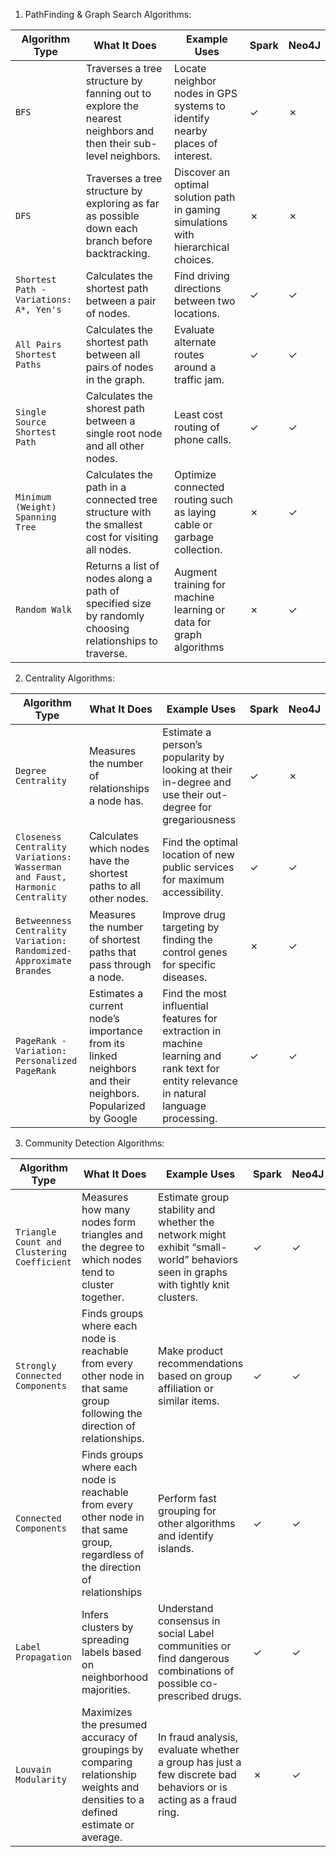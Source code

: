 1. PathFinding & Graph Search Algorithms: 

| Algorithm Type | What It Does | Example Uses | Spark | Neo4J |
| --- | --- | --- | --- | --- | 
| `BFS` | Traverses a tree structure by fanning out to explore the nearest neighbors and then their sub-level neighbors.| Locate neighbor nodes in GPS systems to identify nearby places of interest. | ✓ | ✗ |
| `DFS` | Traverses a tree structure by exploring as far as possible down each branch before backtracking.| Discover an optimal solution path in gaming simulations with hierarchical choices.| ✗| ✗|
| `Shortest Path - Variations: A*, Yen's` |Calculates the shortest path between a pair of nodes. | Find driving directions between two locations.| ✓| ✓|
| `All Pairs Shortest Paths` |Calculates the shortest path between all pairs of nodes in the graph. |Evaluate alternate routes around a traffic jam. | ✓| ✓|
| `Single Source Shortest Path` |Calculates the shorest path between a single root node and all other nodes. | Least cost routing of phone calls. | ✓| ✓|
| `Minimum (Weight) Spanning Tree` |Calculates the path in a connected tree structure with the smallest cost for visiting all nodes. |Optimize connected routing such as laying cable or garbage collection. | ✗ | ✓|
| `Random Walk` | Returns a list of nodes along a path of specified size by randomly choosing relationships to traverse.|Augment training for machine learning or data for graph algorithms | ✗ | ✓|


2. Centrality Algorithms:

| Algorithm Type | What It Does | Example Uses | Spark | Neo4J |
| --- | --- | --- | --- | --- | 
| `Degree Centrality`| Measures the number of relationships a node has. | Estimate a person’s popularity by looking at their in-degree and use their out-degree for gregariousness| ✓ | ✗ | 
| `Closeness Centrality Variations: Wasserman and Faust, Harmonic Centrality`| Calculates which nodes have the shortest paths to all other nodes. | Find the optimal location of new public services for maximum accessibility. | ✓| ✓| 
| `Betweenness Centrality Variation: Randomized- Approximate Brandes`| Measures the number of shortest paths that pass through a node. | Improve drug targeting by finding the control genes for specific diseases. | ✗ | ✓ | 
| `PageRank - Variation: Personalized PageRank`| Estimates a current node’s importance from its linked neighbors and their neighbors. Popularized by Google | Find the most influential features for extraction in machine learning and rank text for entity relevance in natural language processing. | ✓ | ✓ | 

3. Community Detection Algorithms:

| Algorithm Type | What It Does | Example Uses | Spark | Neo4J |
| --- | --- | --- | --- | --- | 
| `Triangle Count and Clustering Coefficient `| Measures how many nodes form triangles and the degree to which nodes tend to cluster together. | Estimate group stability and whether the network might exhibit “small- world” behaviors seen in graphs with tightly knit clusters. | ✓ | ✓ | 
| `Strongly Connected Components` | Finds groups where each node is reachable from every other node in that same group following the direction of relationships.| Make product recommendations based on group affiliation or similar items.| ✓ | ✓ | 
| `Connected Components` | Finds groups where each node is reachable from every other node in that same group, regardless of the direction of relationships | Perform fast grouping for other algorithms and identify islands.| ✓ | ✓ | 
| `Label Propagation` | Infers clusters by spreading labels based on neighborhood majorities.| Understand consensus in social Label communities or find dangerous combinations of possible co- prescribed drugs.| ✓ | ✓ | 
| `Louvain Modularity` | Maximizes the presumed accuracy of groupings by comparing relationship weights and densities to a defined estimate or average. | In fraud analysis, evaluate whether a group has just a few discrete bad behaviors or is acting as a fraud ring. | ✗ | ✓ | 
